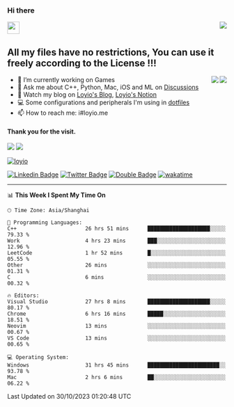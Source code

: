 <h3 align="left">Hi there</h3>
<img src='https://em-content.zobj.net/source/animated-noto-color-emoji/356/waving-hand_light-skin-tone_1f44b-1f3fb_1f3fb.gif' width='28' />
<a align="right" href="https://github.com/loyio/loyio/blob/master/STAR/README.md"><img align="right" src="https://img.shields.io/badge/LOYIO-STAR-green" /></a>

## All my files have no restrictions, You can use it freely according to the License !!!

<a href="https://github.com/loyio#gh-light-mode-only">
     <img align="right"  src="https://loy-readme.vercel.app/api/top-langs/?username=loyio&langs_count=6&hide=css,html,jupyter%20notebook" />
</a>

<a href="https://github.com/loyio#gh-dark-mode-only">
  <img align="right"  src="https://loy-readme.vercel.app/api/top-langs/?username=loyio&langs_count=6&theme=slateorange&hide=css,html,jupyter%20notebook" />
</a>



- 🔭 I’m currently working on Games
- 💬 Ask me about C++, Python, Mac, iOS and ML on [Discussions](https://github.com/loyio/blog/discussions)
- 📔 Watch my blog on [Loyio's Blog](https://loyio.me), [Loyio's Notion](https://loyio.notion.site/loyio/Loyio-s-Dashboard-2f56bd29222a445ea9d9e8802a1ac83b)
- 💻 Some configurations and peripherals I'm using in [dotfiles](https://github.com/loyio/dotfiles)
- 📫 How to reach me: i#loyio.me


#### Thank you for the visit.
<img src="http://profile-counter.glitch.me/loyio/count.svg" />

<img src="https://loy-readme.vercel.app/api?username=loyio&show_icons=true&hide=stars&include_all_commits=true&hide_title=true&theme=slateorange" />

     

[![loyio](https://github-profile-trophy.vercel.app/?username=loyio&theme=onedark&column=4)](https://github.com/loyio)

[![Linkedin Badge](https://img.shields.io/badge/-@loyio-0077b5?style=flat-square&logo=Linkedin&logoColor=white&labelColor=0077b5&link=https://www.linkedin.com/in/loyio-hex-363172158/)](https://www.linkedin.com/in/loyio-hex-363172158/)
[![Twitter Badge](https://img.shields.io/badge/-@loyiome-000000?style=flat-square&labelColor=000000&logo=x&logoColor=white&link=https://twitter.com/loyiome)](https://twitter.com/loyiome)
[![Double Badge](https://img.shields.io/badge/@loyio-007722?style=flat&logo=Douban&logoColor=white)](https://www.douban.com/people/susmote)
[![wakatime](https://wakatime.com/badge/user/c0ddc104-5a20-41d1-ab9a-c4d9ea20a4d9.svg)](https://wakatime.com/@c0ddc104-5a20-41d1-ab9a-c4d9ea20a4d9)

-------
<!--START_SECTION:waka-->
📊 **This Week I Spent My Time On** 

```text
🕑︎ Time Zone: Asia/Shanghai

💬 Programming Languages: 
C++                      26 hrs 51 mins      ████████████████████░░░░░   79.33 % 
Work                     4 hrs 23 mins       ███░░░░░░░░░░░░░░░░░░░░░░   12.96 % 
LeetCode                 1 hr 52 mins        █░░░░░░░░░░░░░░░░░░░░░░░░   05.55 % 
Other                    26 mins             ░░░░░░░░░░░░░░░░░░░░░░░░░   01.31 % 
C                        6 mins              ░░░░░░░░░░░░░░░░░░░░░░░░░   00.32 % 

🔥 Editors: 
Visual Studio            27 hrs 8 mins       ████████████████████░░░░░   80.17 % 
Chrome                   6 hrs 16 mins       █████░░░░░░░░░░░░░░░░░░░░   18.51 % 
Neovim                   13 mins             ░░░░░░░░░░░░░░░░░░░░░░░░░   00.67 % 
VS Code                  13 mins             ░░░░░░░░░░░░░░░░░░░░░░░░░   00.65 % 

💻 Operating System: 
Windows                  31 hrs 45 mins      ███████████████████████░░   93.78 % 
Mac                      2 hrs 6 mins        ██░░░░░░░░░░░░░░░░░░░░░░░   06.22 % 
```


 Last Updated on 30/10/2023 01:20:48 UTC
<!--END_SECTION:waka-->

